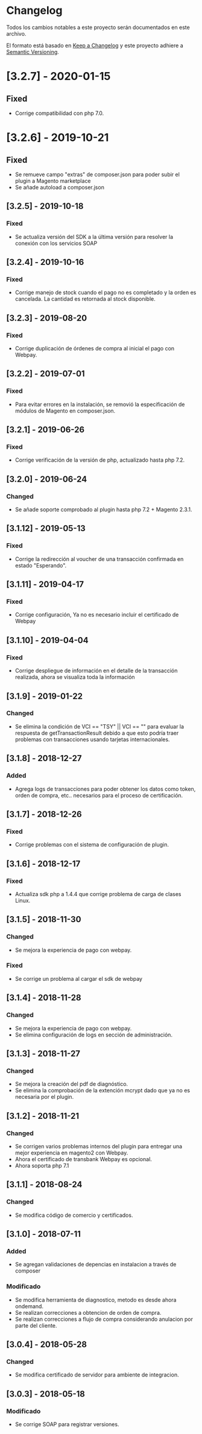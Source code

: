 # Changelog
Todos los cambios notables a este proyecto serán documentados en este archivo.

El formato está basado en [Keep a Changelog](http://keepachangelog.com/en/1.0.0/)
y este proyecto adhiere a [Semantic Versioning](http://semver.org/spec/v2.0.0.html).

# [3.2.7] - 2020-01-15	
## Fixed	
- Corrige compatibilidad con php 7.0.

# [3.2.6] - 2019-10-21	
## Fixed	
- Se remueve campo "extras" de composer.json para poder subir el plugin a Magento marketplace
- Se añade autoload a composer.json

## [3.2.5] - 2019-10-18
### Fixed
- Se actualiza versión del SDK a la última versión para resolver la conexión con
los servicios SOAP

## [3.2.4] - 2019-10-16
### Fixed
- Corrige manejo de stock cuando el pago no es completado y la orden es cancelada. La cantidad es retornada al stock disponible.

## [3.2.3] - 2019-08-20
### Fixed
- Corrige duplicación de órdenes de compra al inicial el pago con Webpay.

## [3.2.2] - 2019-07-01
### Fixed
- Para evitar errores en la instalación, se removió la especificación de módulos de Magento en composer.json.

## [3.2.1] - 2019-06-26
### Fixed
- Corrige verificación de la versión de php, actualizado hasta php 7.2.

## [3.2.0] - 2019-06-24
### Changed
- Se añade soporte comprobado al plugin hasta php 7.2 + Magento 2.3.1.

## [3.1.12] - 2019-05-13
### Fixed
- Corrige la redirección al voucher de una transacción confirmada en estado "Esperando".

## [3.1.11] - 2019-04-17
### Fixed
- Corrige configuración, Ya no es necesario incluir el certificado de Webpay

## [3.1.10] - 2019-04-04
### Fixed
- Corrige despliegue de información en el detalle de la transacción realizada, ahora se visualiza toda la información

## [3.1.9] - 2019-01-22
### Changed
- Se elimina la condición de VCI == "TSY" || VCI == "" para evaluar la respuesta de getTransactionResult debido a que
esto podría traer problemas con transacciones usando tarjetas internacionales.

## [3.1.8] - 2018-12-27
### Added
- Agrega logs de transacciones para poder obtener los datos como token, orden de compra, etc.. necesarios para el proceso de certificación.

## [3.1.7] - 2018-12-26
### Fixed
- Corrige problemas con el sistema de configuración de plugin.

## [3.1.6] - 2018-12-17
### Fixed
- Actualiza sdk php a 1.4.4 que corrige problema de carga de clases Linux.

## [3.1.5] - 2018-11-30
### Changed
- Se mejora la experiencia de pago con webpay.
### Fixed
- Se corrige un problema al cargar el sdk de webpay

## [3.1.4] - 2018-11-28
### Changed
- Se mejora la experiencia de pago con webpay.
- Se elimina configuración de logs en sección de administración.

## [3.1.3] - 2018-11-27
### Changed
- Se mejora la creación del pdf de diagnóstico.
- Se elimina la comprobación de la extención mcrypt dado que ya no es necesaria por el plugin.

## [3.1.2] - 2018-11-21
### Changed
- Se corrigen varios problemas internos del plugin para entregar una mejor experiencia en magento2 con Webpay.
- Ahora el certificado de transbank Webpay es opcional.
- Ahora soporta php 7.1

## [3.1.1] - 2018-08-24
### Changed
- Se modifica código de comercio y certificados.

## [3.1.0] - 2018-07-11
### Added
- Se agregan validaciones de depencias en instalacion a través de composer
### Modificado
- Se modifica herramienta de diagnostico, metodo es desde ahora ondemand.
- Se realizan correcciones a obtencion de orden de compra.
- Se realizan correcciones a flujo de compra considerando anulacion por parte del cliente.

## [3.0.4] - 2018-05-28
### Changed
- Se modifica certificado de servidor para ambiente de integracion.

## [3.0.3] - 2018-05-18
### Modificado
- Se corrige SOAP para registrar versiones.
